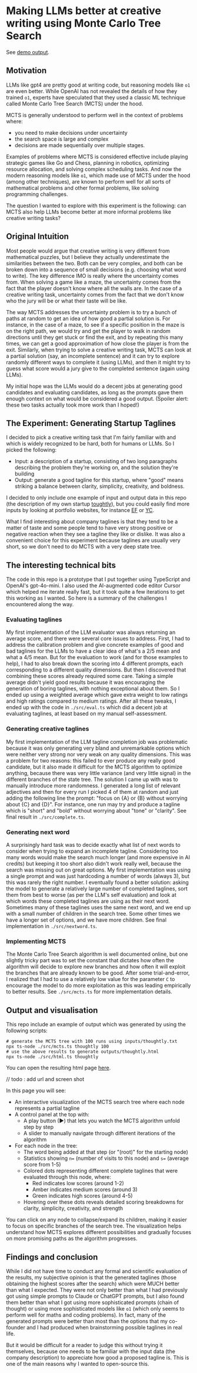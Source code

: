# Making LLMs better at creative writing using Monte Carlo Tree Search

See [demo output](https://onurbon.github.io/mcts-writer/thoughtly.html). 

## Motivation

LLMs like gpt4 are pretty good at writing code, but reasoning models like `o1` are even better. While OpenAI has not revealed the details of how they trained `o1`, experts have speculated that they used a classic ML technique called Monte Carlo Tree Search (MCTS) under the hood. 

MCTS is generally understood to perform well in the context of problems where:
* you need to make decisions under uncertainty 
* the search space is large and complex 
* decisions are made sequentially over multiple stages. 

Examples of problems where MCTS is considered effective include playing strategic games like Go and Chess, planning in robotics, optimizing resource allocation, and solving complex scheduling tasks. And now the modern reasoning models like `o1`, which made use of MCTS under the hood (among other techniques), are known to perform well for all sorts of mathematical problems and other formal problems, like solving programming challenges. 

The question I wanted to explore with this experiment is the following: can MCTS also help LLMs become better at more informal problems like creative writing tasks? 

## Original Intuition

Most people would argue that creative writing is very different from mathematical puzzles, but I believe they actually underestimate the similarities between the two. Both can be very complex, and both can be broken down into a sequence of small decisions (e.g. choosing what word to write). The key difference IMO is really where the uncertainty comes from. When solving a game like a maze, the uncertainty comes from the fact that the player doesn't know where all the walls are. In the case of a creative writing task, uncertainty comes from the fact that we don't know who the jury will be or what their taste will be like. 

The way MCTS addresses the uncertainty problem is to try a bunch of paths at random to get an idea of how good a partial solution is. For instance, in the case of a maze, to see if a specific position in the maze is on the right path, we would try and get the player to walk in random directions until they get stuck or find the exit, and by repeating this many times, we can get a good approximation of how close the player is from the exit. Similarly, when trying to solve a creative writing task, MCTS can look at a partial solution (say, an incomplete sentence) and it can try to explore randomly different ways to complete it (using LLMs), and then it might try to guess what score would a jury give to the completed sentence (again using LLMs). 

My initial hope was the LLMs would do a decent jobs at generating good candidates and evaluating candidates, as long as the prompts gave them enough context on what would be considered a good output. (Spoiler alert: these two tasks actually took more work than I hoped!) 

## The Experiment: Generating Startup Taglines

I decided to pick a creative writing task that I'm fairly familiar with and which is widely recognized to be hard, both for humans or LLMs. So I picked the following: 

- Input: a description of a startup, consisting of two long paragraphs describing the problem they're working on, and the solution they're building
- Output: generate a good tagline for this startup, where "good" means striking a balance between clarity, simplicity, creativity, and boldness. 

I decided to only include one example of input and output data in this repo (the description of my own startup [toughtly](https://trythoughtly.com/)), but you could easily find more inputs by looking at portfolio websites, for instance [EF](https://www.joinef.com/companies) or [YC](https://www.ycombinator.com/companies). 

What I find interesting about company taglines is that they tend to be a matter of taste and some people tend to have very strong positive or negative reaction when they see a tagline they like or dislike. It was also a convenient choice for this experiment because taglines are usually very short, so we don't need to do MCTS with a very deep state tree. 

##  The interesting technical bits 

The code in this repo is a prototype that I put together using TypeScript and OpenAI's gpt-4o-mini. I also used the AI-augmented code editor Cursor which helped me iterate really fast, but it took quite a few iterations to get this working as I wanted. So here is a summary of the challenges I encountered along the way.  

### Evaluating taglines 

My first implementation of the LLM evaluator was always returning an average score, and there were several core issues to address. First, I had to address the calibration problem and give concrete examples of good and bad taglines for the LLMs to have a clear idea of what's a 2/5 mean and what a 4/5 mean. But for the evaluation to work (and for those examples to help), I had to also break down the scoring into 4 different prompts, each corresponding to a different quality dimensions. But then I discovered that combining these scores already required some care. Taking a simple average didn't yield good results because it was encouraging the generation of boring taglines, with nothing exceptional about them. So I ended up using a weighted average which gave extra weight to low ratings and high ratings compared to medium ratings. After all these tweaks, I ended up with the code in `./src/eval.ts` which did a decent job at evaluating taglines, at least based on my manual self-assessment.  

### Generating creative taglines 

My first implementation of the LLM tagline completion job was problematic because it was only generating very bland and unremarkable options which were neither very strong nor very weak on any quality dimensions. This was a problem for two reasons: this failed to ever produce any really good candidate, but it also made it difficult for the MCTS algorithm to optimize anything, because there was very little variance (and very little signal) in the different branches of the state tree. The solution I came up with was to manually introduce more randomness. I generated a long list of relevant adjectives and then for every run I picked 4  of them at random and just adding the following line the prompt: "focus on {A} or {B} without worrying about {C} and {D}". For instance, one run may try and produce a tagline which is "short" and "bold" without worrying about "tone" or "clarity". See final result in `./src/complete.ts`. 

### Generating next word

A surprisingly hard task was to decide exactly what list of next words to consider when trying to expand an incomplete tagline. Considering too many words would make the search much longer (and more expensive in AI credits) but keeping it too short also didn't work really well, because the search was missing out on great options. My first implementation was using a single prompt and was just hardcoding a number of words (always 3), but this was rarely the right number. I eventually found a better solution: asking the model to generate a relatively large number of completed taglines, sort them from best to worse (as per the LLM's self evaluation) and look at which words these completed taglines are using as their next word. Sometimes many of these taglines uses the same next word, and we end up with a small number of children in the search tree. Some other times we have a longer set of options, and we have more children. See final implementation in `./src/nextword.ts`.

### Implementing MCTS

The Monte Carlo Tree Search algorithm is well documented online, but one slightly tricky part was to set the constant that dictates how often the algorithm will decide to explore new branches and how often it will exploit the branches that are already known to be good. After some trial-and-error, I realized that I had to use a relatively low value for the parameter `C` to encourage the model to do more exploitation as this was leading empirically to better results. See `./src/mcts.ts` for more implementation details. 

## Output and visualisation  

This repo include an example of output which was generated by using the following scripts: 

```
# generate the MCTS tree with 100 runs using inputs/thoughtly.txt 
npx ts-node ./src/mcts.ts thoughtly 100
# use the above results to generate outputs/thoughtly.html 
npx ts-node ./src/html.ts thoughtly  
```

You can open the resulting html page [here](https://onurbon.github.io/mcts-writer/thoughtly.html). 



// todo : add url and screen shot 

In this page you will see:
- An interactive visualization of the MCTS search tree where each node represents a partial tagline
- A control panel at the top with:
  - A play button (▶) that lets you watch the MCTS algorithm unfold step by step
  - A slider to manually navigate through different iterations of the algorithm
- For each node in the tree:
  - The word being added at that step (or "(root)" for the starting node)
  - Statistics showing `n=` (number of visits to this node) and `s=` (average score from 1-5)
  - Colored dots representing different complete taglines that were evaluated through this node, where:
    - Red indicates low scores (around 1-2)
    - Amber indicates medium scores (around 3)
    - Green indicates high scores (around 4-5)
  - Hovering over these dots reveals detailed scoring breakdowns for clarity, simplicity, creativity, and strength

You can click on any node to collapse/expand its children, making it easier to focus on specific branches of the search tree. The visualization helps understand how MCTS explores different possibilities and gradually focuses on more promising paths as the algorithm progresses.

## Findings and conclusion 

While I did not have time to conduct any formal and scientific evaluation of the results, my subjective opinion is that the generated taglines (those obtaining the highest scores after the search) which were MUCH better than what I expected. They were not only better than what I had previously got using simple prompts to Claude or ChatGPT prompts, but I also found them better than what I got using more sophisticated prompts (chain of thought) or using more sophisticated models like `o1` (which only seems to perform well for maths and coding problems). In fact, many of the generated prompts were better than most than the options that my co-founder and I had produced when brainstorming possible taglines in real life. 

But it would be difficult for a reader to judge this without trying it themselves, because one needs to be familiar with the input data (the company description) to appreciate how good a proposed tagline is. This is one of the main reasons why I wanted to open-source this.  

